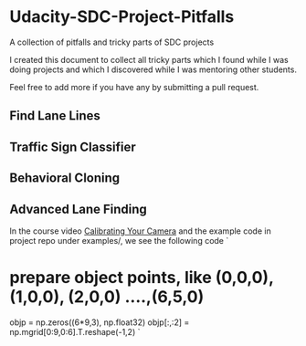 # Udacity-SDC-Project-Pitfalls
A collection of pitfalls and tricky parts of SDC projects

I created this document to collect all tricky parts which I found while I was doing projects and which I discovered while I was mentoring other students.

Feel free to add more if you have any by submitting a pull request.

## Find Lane Lines

## Traffic Sign Classifier

## Behavioral Cloning

## Advanced Lane Finding
In the course video [Calibrating Your Camera](https://classroom.udacity.com/nanodegrees/nd013/parts/fbf77062-5703-404e-b60c-95b78b2f3f9e/modules/2b62a1c3-e151-4a0e-b6b6-e424fa46ceab/lessons/40ec78ee-fb7c-4b53-94a8-028c5c60b858/concepts/a30f45cb-c1c0-482c-8e78-a26604841ec0) and the example code in project repo under examples/, we see the following code
`
# prepare object points, like (0,0,0), (1,0,0), (2,0,0) ....,(6,5,0)
objp = np.zeros((6*9,3), np.float32)
objp[:,:2] = np.mgrid[0:9,0:6].T.reshape(-1,2)
`
